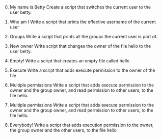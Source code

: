 0. My name is Betty
Create a script that switches the current user to the user betty.

1. Who am I
Write a script that prints the effective username of the current user

2. Groups
Write a script that prints all the groups the current user is part of.

3. New owner
Write script that changes the owner of the file hello to the user betty.

4. Empty!
Write a script that creates an empty file called hello.

5. Execute
Write a script that adds execute permission to the owner of the file 

6. Multiple permissions
Write a script that adds execute permission to the owner and the group owner, and read permission to other users, to the file hello.

6. Multiple permissions
Write a script that adds execute permission to the owner and the group owner, and read permission to other users, to the file hello.

7. Everybody!
Write a script that adds execution permission to the owner, the group owner and the other users, to the file hello
